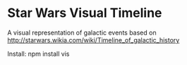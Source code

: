 # Star Wars Visual Timeline

A visual representation of galactic events based on http://starwars.wikia.com/wiki/Timeline_of_galactic_history

Install:
npm install vis


